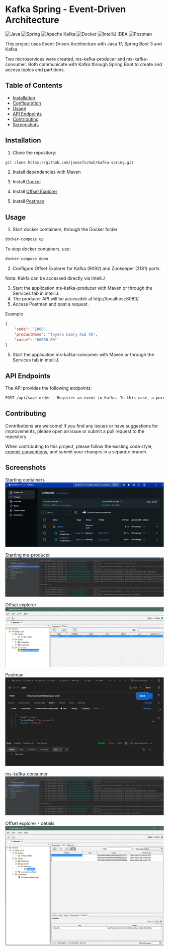 # Kafka Spring - Event-Driven Architecture

![Java](https://img.shields.io/badge/java-%23ED8B00.svg?style=for-the-badge&logo=openjdk&logoColor=white)
![Spring](https://img.shields.io/badge/spring-%236DB33F.svg?style=for-the-badge&logo=spring&logoColor=white)
![Apache Kafka](https://img.shields.io/badge/Apache%20Kafka-000?style=for-the-badge&logo=apachekafka)
![Docker](https://img.shields.io/badge/docker-%230db7ed.svg?style=for-the-badge&logo=docker&logoColor=white)
![IntelliJ IDEA](https://img.shields.io/badge/IntelliJIDEA-000000.svg?style=for-the-badge&logo=intellij-idea&logoColor=white)
![Postman](https://img.shields.io/badge/Postman-FF6C37?style=for-the-badge&logo=postman&logoColor=white)

This project uses Event-Driven Architecture with Java 17, Spring Boot 3 and Kafka.

Two microservices were created, ms-kafka-producer and ms-kafka-consumer. 
Both communicate with Kafka through Spring Boot to create and access topics and partitions.

## Table of Contents

- [Installation](#installation)
- [Configuration](#configuration)
- [Usage](#usage)
- [API Endpoints](#api-endpoints)
- [Contributing](#contributing)
- [Screenshots](#screenshots)

## Installation

1. Clone the repository:

```bash
git clone https://github.com/jonasfschuh/kafka-spring.git
```

2. Install dependencies with Maven

3. Install [Docker](https://docs.docker.com/get-started/get-docker/)
4. Install [Offset Explorer](https://offsetexplorer.com/download.html)
5. Install [Postman](https://www.postman.com/downloads/)

## Usage

1. Start docker containers, through the Docker folder

```bash
docker-compose up
```

To stop docker containers, use:
```bash
docker-compose down
```
2. Configure Offset Explorer for Kafka (9092) and Zookeeper (2181) ports.

Note:
Kakfa can be accessed directly via IntelliJ

3. Start the application ms-kafka-producer with Maven or through the Services tab in intelliJ.
4. The producer API will be accessible at http://localhost:8080/
5. Access Postman and post a request.

Example
```JSON
{
    "code": "2008", 
    "productName": "Toyota Camry XLE V6",
    "value": "60000.00"
}
```

5. Start the application ms-kafka-consumer with Maven or through the Services tab in intelliJ.

## API Endpoints

The API provides the following endpoints:

```markdown
POST /api/save-order - Register an event in Kafka. In this case, a purchase order.
```

## Contributing

Contributions are welcome! If you find any issues or have suggestions for improvements, please open an issue or submit a pull request to the repository.

When contributing to this project, please follow the existing code style, [commit conventions](https://www.conventionalcommits.org/en/v1.0.0/), and submit your changes in a separate branch.

## Screenshots

Starting containers 
![](https://github.com/jonasfschuh/kafka-spring/blob/master/docs/img/containers.jpg?raw=true&sanitize=true)

Starting ms-producer
![](https://github.com/jonasfschuh/kafka-spring/blob/master/docs/img/ms-kafka-consumer.gif?raw=true&sanitize=true)

Offset explorer
![](https://github.com/jonasfschuh/kafka-spring/blob/master/docs/img/offset_explorer.gif?raw=true&sanitize=true)

Postman
![](https://github.com/jonasfschuh/kafka-spring/blob/master/docs/img/postman.gif?raw=true&sanitize=true)

ms-kafka-consumer
![](https://github.com/jonasfschuh/kafka-spring/blob/master/docs/img/ms-kafka-consumer.gif?raw=true&sanitize=true)

Offset explorer - details
![](https://github.com/jonasfschuh/kafka-spring/blob/master/docs/img/offset_explorer_details.gif?raw=true&sanitize=true)

